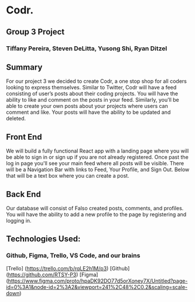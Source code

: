 # Codr.
## Group 3 Project
### Tiffany Pereira, Steven DeLitta, Yusong Shi, Ryan Ditzel


## Summary
For our project 3 we decided to create Codr, a one stop shop for all coders looking to express themselves. Similar to Twitter, Codr will have a feed consisting of user’s posts about their coding projects. You will have the ability to like and comment on the posts in your feed.  Similarly, you’ll be able to create your own posts about your projects where users can comment and like. Your posts will have the ability to be updated and deleted.

## Front End
We will build a fully functional React app with a landing page where you will be able to sign in or sign up if you are not already registered. Once past the log in page you'll see your main feed where all posts will be visible. There will be a Navigation Bar with links to Feed, Your Profile, and Sign Out. Below that will be a text box where you can create a post. 

## Back End
Our database will consist of Falso created posts, comments, and profiles. You will have the ability to add a new profile to the page by registering and logging in.

## Technologies Used:
### Github, Figma, Trello, VS Code, and our brains

[Trello] (https://trello.com/b/rqLE2h1M/p3)
[Github] (https://github.com/RTSY-P3)
[Figma] (https://www.figma.com/proto/hpaDK92DO77d5orXoney7X/Untitled?page-id=0%3A1&node-id=2%3A2&viewport=241%2C48%2C0.2&scaling=scale-down)

